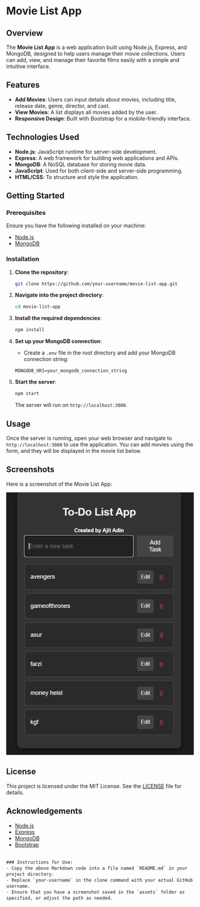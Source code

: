 # Movie List App

## Overview

The **Movie List App** is a web application built using Node.js, Express, and MongoDB, designed to help users manage their movie collections. Users can add, view, and manage their favorite films easily with a simple and intuitive interface.

## Features

- **Add Movies**: Users can input details about movies, including title, release date, genre, director, and cast.
- **View Movies**: A list displays all movies added by the user.
- **Responsive Design**: Built with Bootstrap for a mobile-friendly interface.

## Technologies Used

- **Node.js**: JavaScript runtime for server-side development.
- **Express**: A web framework for building web applications and APIs.
- **MongoDB**: A NoSQL database for storing movie data.
- **JavaScript**: Used for both client-side and server-side programming.
- **HTML/CSS**: To structure and style the application.

## Getting Started

### Prerequisites

Ensure you have the following installed on your machine:

- [Node.js](https://nodejs.org/)
- [MongoDB](https://www.mongodb.com/)

### Installation

1. **Clone the repository**:

   ```bash
   git clone https://github.com/your-username/movie-list-app.git


2. **Navigate into the project directory**:

   ```bash
   cd movie-list-app
   ```

3. **Install the required dependencies**:

   ```bash
   npm install
   ```

4. **Set up your MongoDB connection**:
   - Create a `.env` file in the root directory and add your MongoDB connection string:

   ```plaintext
   MONGODB_URI=your_mongodb_connection_string
   ```

5. **Start the server**:

   ```bash
   npm start
   ```

   The server will run on `http://localhost:3000`.

## Usage

Once the server is running, open your web browser and navigate to `http://localhost:3000` to use the application. You can add movies using the form, and they will be displayed in the movie list below.

## Screenshots

Here is a screenshot of the Movie List App:

![Project Screenshot](assets/Screenshot.png)

## License

This project is licensed under the MIT License. See the [LICENSE](LICENSE) file for details.

## Acknowledgements

- [Node.js](https://nodejs.org/)
- [Express](https://expressjs.com/)
- [MongoDB](https://www.mongodb.com/)
- [Bootstrap](https://getbootstrap.com/)
```

### Instructions for Use:
- Copy the above Markdown code into a file named `README.md` in your project directory.
- Replace `your-username` in the clone command with your actual GitHub username.
- Ensure that you have a screenshot saved in the `assets` folder as specified, or adjust the path as needed.
